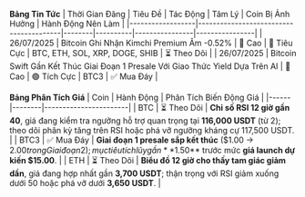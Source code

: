 **Bảng Tin Tức**
| Thời Gian Đăng | Tiêu Đề | Tác Động | Tâm Lý | Coin Bị Ảnh Hưởng | Hành Động Nên Làm |
|------------------|----------------------------------------|--------|----------|----------------|----------------|
| 26/07/2025 | Bitcoin Ghi Nhận Kimchi Premium Âm -0.52% | 🚨 Cao | 🔴 Tiêu Cực | BTC, ETH, SOL, XRP, DOGE, SHIB | ⏳ Theo Dõi |
| 26/07/2025 | Bitcoin Swift Gần Kết Thúc Giai Đoạn 1 Presale Với Giao Thức Yield Dựa Trên AI | 🚨 Cao | 🟢 Tích Cực | BTC3 | ✅ Mua Đáy |

**Bảng Phân Tích Giá**
| Coin | Hành Động | Phân Tích Biến Động Giá |
|------|--------|-----------------------|
| BTC | ⏳ Theo Dõi | **Chỉ số RSI 12 giờ gần 40**, giá đang kiểm tra ngưỡng hỗ trợ quan trọng tại **116,000 USDT** (từ 2); theo dõi phân kỳ tăng trên RSI hoặc phá vỡ ngưỡng kháng cự 117,500 USDT. |
| BTC3 | ✅ Mua Đáy | **Giai đoạn 1 presale sắp kết thúc** ($1.00 → $2.00 trong Giai đoạn 2); mục tiêu tích lũy gần **$1.50** trước mức **giá launch dự kiến $15.00**. |
| ETH | ⏳ Theo Dõi | **Biểu đồ 12 giờ cho thấy tam giác giảm dần**, giá đang hợp nhất gần **3,700 USDT**; thận trọng với RSI giảm xuống dưới 50 hoặc phá vỡ dưới **3,650 USDT**. |